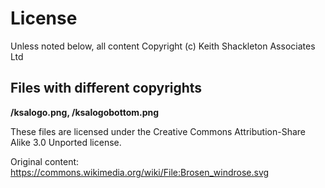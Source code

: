 # License

Unless noted below, all content Copyright (c) Keith Shackleton Associates Ltd

## Files with different copyrights

**/ksalogo.png, /ksalogobottom.png**

These files are licensed under the Creative Commons Attribution-Share Alike 3.0
Unported license.

Original content: https://commons.wikimedia.org/wiki/File:Brosen_windrose.svg
